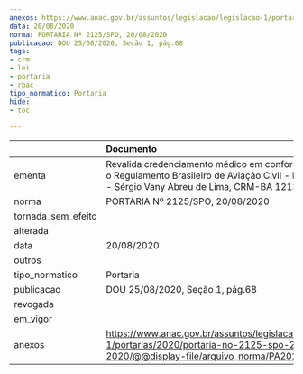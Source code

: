 ```yaml
---
anexos: https://www.anac.gov.br/assuntos/legislacao/legislacao-1/portarias/2020/portaria-no-2125-spo-20-08-2020/@@display-file/arquivo_norma/PA2020-2125.pdf
data: 20/08/2020
norma: PORTARIA Nº 2125/SPO, 20/08/2020
publicacao: DOU 25/08/2020, Seção 1, pág.68
tags:
- crm
- lei
- portaria
- rbac
tipo_normatico: Portaria
hide: 
- toc 
 
---
```


|                    | Documento                                                                                                                                                    |
|:-------------------|:-------------------------------------------------------------------------------------------------------------------------------------------------------------|
| ementa             | Revalida credenciamento médico em conformidade com o Regulamento Brasileiro de Aviação Civil - RBAC nº 67 - Sérgio Vany Abreu de Lima, CRM-BA 12139, MC 144. |
| norma              | PORTARIA Nº 2125/SPO, 20/08/2020                                                                                                                             |
| tornada_sem_efeito |                                                                                                                                                              |
| alterada           |                                                                                                                                                              |
| data               | 20/08/2020                                                                                                                                                   |
| outros             |                                                                                                                                                              |
| tipo_normatico     | Portaria                                                                                                                                                     |
| publicacao         | DOU 25/08/2020, Seção 1, pág.68                                                                                                                              |
| revogada           |                                                                                                                                                              |
| em_vigor           |                                                                                                                                                              |
| anexos             | https://www.anac.gov.br/assuntos/legislacao/legislacao-1/portarias/2020/portaria-no-2125-spo-20-08-2020/@@display-file/arquivo_norma/PA2020-2125.pdf         |